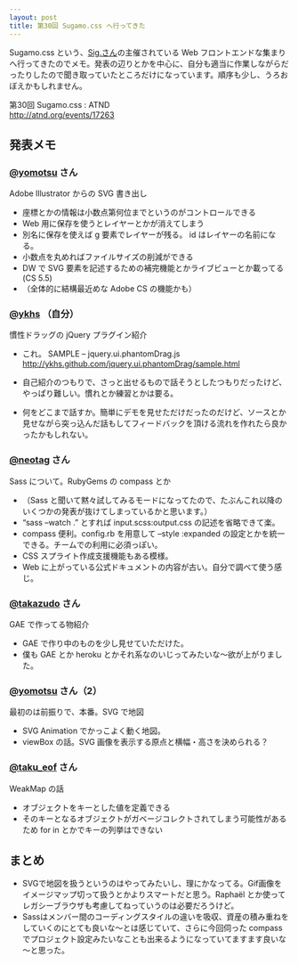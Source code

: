 ```yaml
---
layout: post
title: 第30回 Sugamo.css へ行ってきた
---
```


Sugamo.css という、[Sig.さん](http://twitter.com/#!/sigwyg "Sig. (sigwyg) on Twitter")の主催されている Web フロントエンドな集まりへ行ってきたのでメモ。発表の辺りとかを中心に、自分も適当に作業しながらだったりしたので聞き取っていたところだけになっています。順序も少し、うろおぼえかもしれません。

第30回 Sugamo.css : ATND  
<http://atnd.org/events/17263>

## 発表メモ

### [@yomotsu](http://twitter.com/#!/yomotsu "Akihiro Oyamada \(yomotsu\) on Twitter") さん

Adobe Illustrator からの SVG 書き出し

- 座標とかの情報は小数点第何位までというのがコントロールできる
- Web 用に保存を使うとレイヤーとかが消えてしまう
- 別名に保存を使えば g 要素でレイヤーが残る。 id はレイヤーの名前になる。
- 小数点を丸めればファイルサイズの削減ができる
- DW で SVG 要素を記述するための補完機能とかライブビューとか載ってる (CS 5.5)
- （全体的に結構最近めな Adobe CS の機能かも）

### [@ykhs](http://twitter.com/#!/ykhs "ykhs \(ykhs\) on Twitter") （自分）

慣性ドラッグの jQuery プラグイン紹介

- これ。 SAMPLE – jquery.ui.phantomDrag.js
  <http://ykhs.github.com/jquery.ui.phantomDrag/sample.html>

- 自己紹介のつもりで、さっと出せるもので話そうとしたつもりだったけど、やっぱり難しい。慣れとか練習とかは要る。
- 何をどこまで話すか。簡単にデモを見せただけだったのだけど、ソースとか見せながら突っ込んだ話もしてフィードバックを頂ける流れを作れたら良かったかもしれない。

### [@neotag](http://twitter.com/#!/neotag "neotag \(neotag\) on Twitter") さん

Sass について。RubyGems の compass とか

- （Sass と聞いて黙々試してみるモードになってたので、たぶんこれ以降のいくつかの発表が抜けてしまっているかと思います。）
- “sass –watch .” とすれば input.scss:output.css の記述を省略できて楽。
- compass 便利。config.rb を用意して –style :expanded の設定とかを統一できる。チームでの利用に必須っぽい。
- CSS スプライト作成支援機能もある模様。
- Web に上がっている公式ドキュメントの内容が古い。自分で調べて使う感じ。

### [@takazudo](http://twitter.com/#!/takazudo "Takeshi Takatsudo \(takazudo\) on Twitter") さん

GAE で作ってる物紹介

- GAE で作り中のものを少し見せていただけた。
- 僕も GAE とか heroku とかそれ系なのいじってみたいな～欲が上がりました。

### [@yomotsu](http://twitter.com/#!/yomotsu "Akihiro Oyamada \(yomotsu\) on Twitter") さん（2）

最初のは前振りで、本番。SVG で地図

- SVG Animation でかっこよく動く地図。
- viewBox の話。SVG 画像を表示する原点と横幅・高さを決められる？

### [@taku\_eof](http://twitter.com/#!/taku_eof "Taku Watabe \(taku_eof\) on Twitter") さん

WeakMap の話

- オブジェクトをキーとした値を定義できる
- そのキーとなるオブジェクトがガベージコレクトされてしまう可能性があるため for in とかでキーの列挙はできない

## まとめ

- SVGで地図を扱うというのはやってみたいし、理にかなってる。Gif画像をイメージマップ切って扱うとかよりスマートだと思う。Raphaël とか使ってレガシーブラウザも考慮してねっていうのは必要だろうけど。
- Sassはメンバー間のコーディングスタイルの違いを吸収、資産の積み重ねをしていくのにとても良いな～とは感じていて、さらに今回伺った compass でプロジェクト設定みたいなことも出来るようになっていてますます良いな～と思った。

